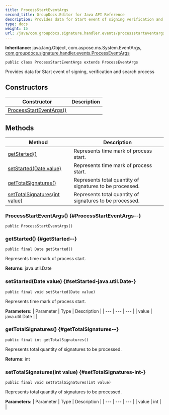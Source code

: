 ```yaml
---
title: ProcessStartEventArgs
second_title: GroupDocs.Editor for Java API Reference
description: Provides data for Start event of signing verification and search process
type: docs
weight: 15
url: /java/com.groupdocs.signature.handler.events/processstarteventargs/
---
```

**Inheritance:**
java.lang.Object, com.aspose.ms.System.EventArgs, [com.groupdocs.signature.handler.events.ProcessEventArgs](../../com.groupdocs.signature.handler.events/processeventargs)
```
public class ProcessStartEventArgs extends ProcessEventArgs
```

Provides data for Start event of signing, verification and search process
## Constructors

| Constructor | Description |
| --- | --- |
| [ProcessStartEventArgs()](#ProcessStartEventArgs--) |  |
## Methods

| Method | Description |
| --- | --- |
| [getStarted()](#getStarted--) | Represents time mark of process start. |
| [setStarted(Date value)](#setStarted-java.util.Date-) | Represents time mark of process start. |
| [getTotalSignatures()](#getTotalSignatures--) | Represents total quantity of signatures to be processed. |
| [setTotalSignatures(int value)](#setTotalSignatures-int-) | Represents total quantity of signatures to be processed. |
### ProcessStartEventArgs() {#ProcessStartEventArgs--}
```
public ProcessStartEventArgs()
```


### getStarted() {#getStarted--}
```
public final Date getStarted()
```


Represents time mark of process start.

**Returns:**
java.util.Date
### setStarted(Date value) {#setStarted-java.util.Date-}
```
public final void setStarted(Date value)
```


Represents time mark of process start.

**Parameters:**
| Parameter | Type | Description |
| --- | --- | --- |
| value | java.util.Date |  |

### getTotalSignatures() {#getTotalSignatures--}
```
public final int getTotalSignatures()
```


Represents total quantity of signatures to be processed.

**Returns:**
int
### setTotalSignatures(int value) {#setTotalSignatures-int-}
```
public final void setTotalSignatures(int value)
```


Represents total quantity of signatures to be processed.

**Parameters:**
| Parameter | Type | Description |
| --- | --- | --- |
| value | int |  |

